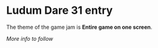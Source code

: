 # Ludum Dare 31 entry
The theme of the game jam is __Entire game on one screen__.

*More info to follow*